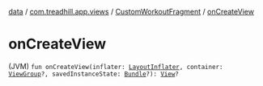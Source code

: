 [data](../../index.md) / [com.treadhill.app.views](../index.md) / [CustomWorkoutFragment](index.md) / [onCreateView](./on-create-view.md)

# onCreateView

(JVM) `fun onCreateView(inflater: `[`LayoutInflater`](https://developer.android.com/reference/android/view/LayoutInflater.html)`, container: `[`ViewGroup`](https://developer.android.com/reference/android/view/ViewGroup.html)`?, savedInstanceState: `[`Bundle`](https://developer.android.com/reference/android/os/Bundle.html)`?): `[`View`](https://developer.android.com/reference/android/view/View.html)`?`